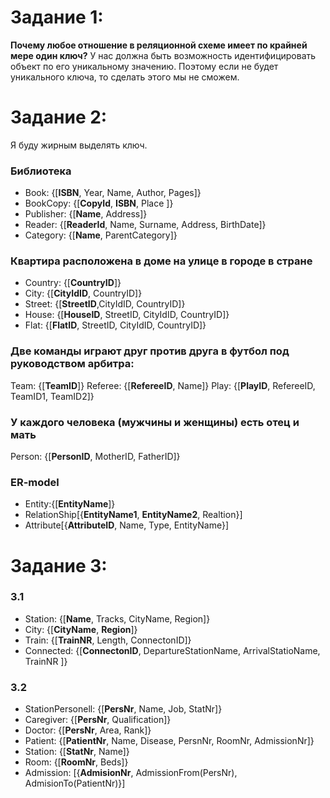 # Задание 1:
**Почему любое отношение в реляционной схеме имеет по крайней мере один ключ?**
У нас должна быть возможность идентифицировать объект по его уникальному значению. Поэтому если не будет уникального ключа, то сделать этого мы не сможем.

# Задание 2:
Я буду жирным выделять ключ.
### Библиотека
- Book: {[**ISBN**, Year, Name, Author, Pages]}
- BookCopy: {[**CopyId**, **ISBN**, Place ]}
- Publisher: {[**Name**, Address]}
- Reader: {[**ReaderId**, Name, Surname, Address, BirthDate]}
- Category: {[**Name**, ParentCategory]}
  
### Квартира расположена в доме на улице в городе в стране 
- Country: {[**CountryID**]}
- City: {[**CityIdID**, CountryID]}
- Street: {[**StreetID**,CityIdID, CountryID]}
- House: {[**HouseID**, StreetID, CityIdID, CountryID]}
- Flat: {[**FlatID**, StreetID, CityIdID, CountryID]}

### Две команды играют друг против друга в футбол под руководством арбитра:
Team: {[**TeamID**]}
Referee: {[**RefereeID**, Name]}
Play: {[**PlayID**, RefereeID, TeamID1, TeamID2]}

### У каждого человека (мужчины и женщины) есть отец и мать
Person: {[**PersonID**, MotherID, FatherID]}

### ER-model
- Entity:{[**EntityName**]}
- RelationShip[{**EntityName1**, **EntityName2**, Realtion}]
- Attribute[{**AttributeID**, Name, Type, EntityName}]

# Задание 3:  
### 3.1 
- Station: {[**Name**, Tracks, CityName, Region]}
- City: {[**CityName**, **Region**]}
- Train: {[**TrainNR**, Length, ConnectonID]}
- Connected: {[**ConnectonID**, DepartureStationName, ArrivalStatioName, TrainNR ]}

### 3.2
- StationPersonell: {[**PersNr**, Name, Job, StatNr]}
- Caregiver: {[**PersNr**, Qualification]}
- Doctor: {[**PersNr**, Area, Rank]}
- Patient: {[**PatientNr**, Name, Disease, PersnNr, RoomNr, AdmissionNr]}
- Station: {[**StatNr**, Name]}
- Room: {[**RoomNr**, Beds]}
- Admission: [{**AdmisionNr**, AdmissionFrom(PersNr), AdmisionTo(PatientNr)}]
